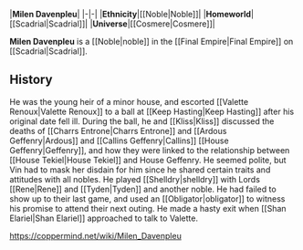 |**Milen Davenpleu**|
|-|-|
|**Ethnicity**|[[Noble\|Noble]]|
|**Homeworld**|[[Scadrial\|Scadrial]]|
|**Universe**|[[Cosmere\|Cosmere]]|

**Milen Davenpleu** is a [[Noble\|noble]] in the [[Final Empire\|Final Empire]] on [[Scadrial\|Scadrial]].

## History
He was the young heir of a minor house, and escorted [[Valette Renoux\|Valette Renoux]] to a ball at [[Keep Hasting\|Keep Hasting]] after his original date fell ill. During the ball, he and [[Kliss\|Kliss]] discussed the deaths of [[Charrs Entrone\|Charrs Entrone]] and [[Ardous Geffenry\|Ardous]] and [[Callins Geffenry\|Callins]] [[House Geffenry\|Geffenry]], and how they were linked to the relationship between [[House Tekiel\|House Tekiel]] and House Geffenry. He seemed polite, but Vin had to mask her disdain for him since he shared certain traits and attitudes with all nobles.
He played [[Shelldry\|shelldry]] with Lords [[Rene\|Rene]] and [[Tyden\|Tyden]] and another noble. He had failed to show up to their last game, and used an [[Obligator\|obligator]] to witness his promise to attend their next outing. He made a hasty exit when [[Shan Elariel\|Shan Elariel]] approached to talk to Valette.



https://coppermind.net/wiki/Milen_Davenpleu